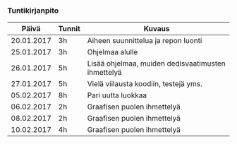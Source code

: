 ﻿### Tuntikirjanpito
Päivä | Tunnit | Kuvaus
--------------- | ----- | ------
20.01.2017 | 3h | Aiheen suunnittelua ja repon luonti
25.01.2017 | 3h | Ohjelmaa alulle
26.01.2017 | 5h | Lisää ohjelmaa, muiden dedisvaatimusten ihmettelyä
27.01.2017 | 5h | Vielä viilausta koodiin, testejä yms.
05.02.2017 | 8h | Pari uutta luokkaa
06.02.2017 | 2h | Graafisen puolen ihmettelyä
08.02.2017 | 2h | Graafisen puolen ihmettelyä
10.02.2017 | 4h | Graafisen puolen ihmettelyä